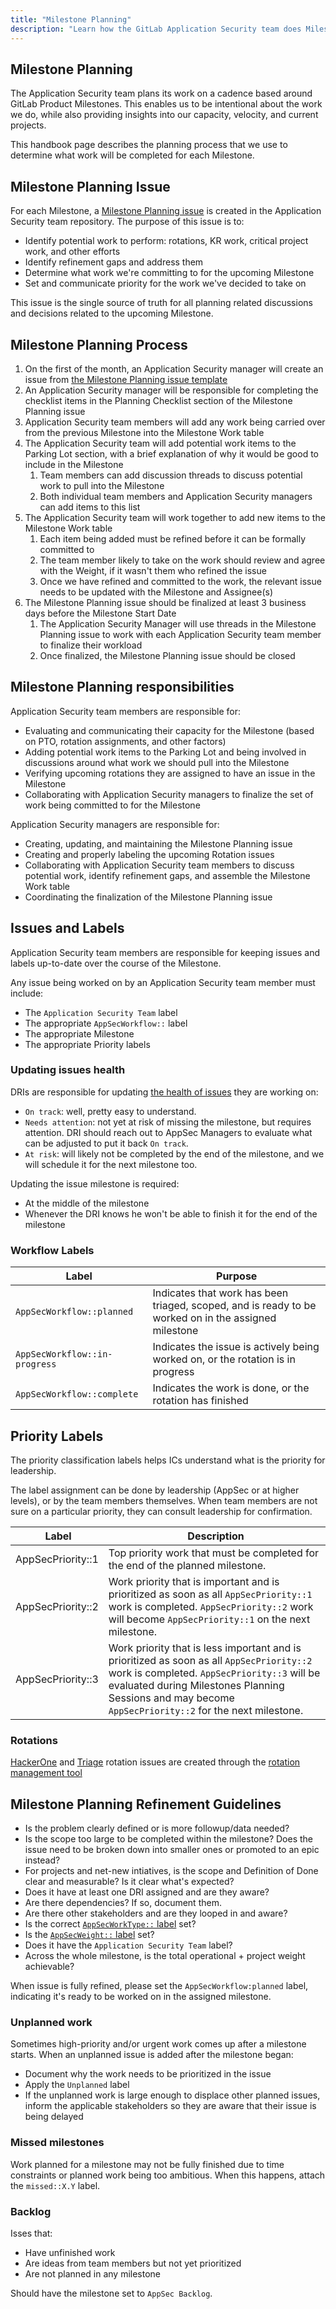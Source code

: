 ```yaml
---
title: "Milestone Planning"
description: "Learn how the GitLab Application Security team does Milestone Planning"
---
```


## Milestone Planning

The Application Security team plans its work on a cadence based around GitLab Product Milestones. This enables us to be intentional about the work we do, while also providing insights into our capacity, velocity, and current projects.

This handbook page describes the planning process that we use to determine what work will be completed for each Milestone.

## Milestone Planning Issue

For each Milestone, a [Milestone Planning issue](https://gitlab.com/gitlab-com/gl-security/product-security/appsec/appsec-team/-/issues/?label_name%5B%5D=Milestone%20Planning) is created in the Application Security team repository. The purpose of this issue is to:

- Identify potential work to perform: rotations, KR work, critical project work, and other efforts
- Identify refinement gaps and address them
- Determine what work we're committing to for the upcoming Milestone
- Set and communicate priority for the work we've decided to take on

This issue is the single source of truth for all planning related discussions and decisions related to the upcoming Milestone.

## Milestone Planning Process

1. On the first of the month, an Application Security manager will create an issue from [the Milestone Planning issue template](https://gitlab.com/gitlab-com/gl-security/product-security/appsec/appsec-team/-/issues/new?issuable_template=milestone_planning)
1. An Application Security manager will be responsible for completing the checklist items in the Planning Checklist section of the Milestone Planning issue
1. Application Security team members will add any work being carried over from the previous Milestone into the Milestone Work table
1. The Application Security team will add potential work items to the Parking Lot section, with a brief explanation of why it would be good to include in the Milestone
    1. Team members can add discussion threads to discuss potential work to pull into the Milestone
    1. Both individual team members and Application Security managers can add items to this list
1. The Application Security team will work together to add new items to the Milestone Work table
    1. Each item being added must be refined before it can be formally committed to
    1. The team member likely to take on the work should review and agree with the Weight, if it wasn't them who refined the issue
    1. Once we have refined and committed to the work, the relevant issue needs to be updated with the Milestone and Assignee(s)
1. The Milestone Planning issue should be finalized at least 3 business days before the Milestone Start Date
    1. The Application Security Manager will use threads in the Milestone Planning issue to work with each Application Security team member to finalize their workload
    1. Once finalized, the Milestone Planning issue should be closed

## Milestone Planning responsibilities

Application Security team members are responsible for:

- Evaluating and communicating their capacity for the Milestone (based on PTO, rotation assignments, and other factors)
- Adding potential work items to the Parking Lot and being involved in discussions around what work we should pull into the Milestone
- Verifying upcoming rotations they are assigned to have an issue in the Milestone
- Collaborating with Application Security managers to finalize the set of work being committed to for the Milestone

Application Security managers are responsible for:

- Creating, updating, and maintaining the Milestone Planning issue
- Creating and properly labeling the upcoming Rotation issues
- Collaborating with Application Security team members to discuss potential work, identify refinement gaps, and assemble the Milestone Work table
- Coordinating the finalization of the Milestone Planning issue

## Issues and Labels

Application Security team members are responsible for keeping issues and labels up-to-date over the course of the Milestone.

Any issue being worked on by an Application Security team member must include:

- The `Application Security Team` label
- The appropriate `AppSecWorkflow::` label
- The appropriate Milestone
- The appropriate Priority labels

### Updating issues health

DRIs are responsible for updating [the health of issues](https://docs.gitlab.com/ee/user/project/issues/managing_issues.html#health-status) they are working on:

- `On track`: well, pretty easy to understand.
- `Needs attention`: not yet at risk of missing the milestone, but requires attention. DRI should reach out to AppSec Managers to evaluate what can be adjusted to put it back `On track`.
- `At risk`: will likely not be completed by the end of the milestone, and we will schedule it for the next milestone too.

Updating the issue milestone is required:

- At the middle of the milestone
- Whenever the DRI knows he won't be able to finish it for the end of the milestone

### Workflow Labels

| Label | Purpose |
| --- | --- |
| `AppSecWorkflow::planned` | Indicates that work has been triaged, scoped, and is ready to be worked on in the assigned milestone |
| `AppSecWorkflow::in-progress` | Indicates the issue is actively being worked on, or the rotation is in progress |
| `AppSecWorkflow::complete` | Indicates the work is done, or the rotation has finished |

## Priority Labels

The priority classification labels helps ICs understand what is the priority for leadership.

The label assignment can be done by leadership (AppSec or at higher levels), or by the team members themselves. When team members are not sure on a particular priority, they can consult leadership for confirmation.

| Label | Description |
| ----- | ----------- |
| AppSecPriority::1 | Top priority work that must be completed for the end of the planned milestone. |
| AppSecPriority::2 | Work priority that is important and is prioritized as soon as all `AppSecPriority::1` work is completed. `AppSecPriority::2` work will become `AppSecPriority::1` on the next milestone. |
| AppSecPriority::3 | Work priority that is less important and is prioritized as soon as all `AppSecPriority::2` work is completed. `AppSecPriority::3` will be evaluated during Milestones Planning Sessions and may become `AppSecPriority::2` for the next milestone. |

### Rotations

[HackerOne](/handbook/security/product-security/application-security/runbooks/hackerone-process/) and [Triage](/handbook/security/product-security/application-security/runbooks/triage-rotation/) rotation issues are created through the [rotation management tool](https://gitlab.com/gitlab-com/gl-security/product-security/appsec/tooling/rotation-management/)

## Milestone Planning Refinement Guidelines

- Is the problem clearly defined or is more followup/data needed?
- Is the scope too large to be completed within the milestone? Does the issue need to be broken down into smaller ones or promoted to an epic instead?
- For projects and net-new intiatives, is the scope and Definition of Done clear and measurable? Is it clear what's expected?
- Does it have at least one DRI assigned and are they aware?
- Are there dependencies? If so, document them.
- Are there other stakeholders and are they looped in and aware?
- Is the correct [`AppSecWorkType::` label](/handbook/security/product-security/application-security/metrics/capacity/#type-of-work-classification) set?
- Is the [`AppSecWeight::` label](/handbook/security/product-security/application-security/metrics/capacity/#effort-classification) set?
- Does it have the `Application Security Team` label?
- Across the whole milestone, is the total operational + project weight achievable?

When issue is fully refined, please set the `AppSecWorkflow:planned` label, indicating it's ready to be worked on in the assigned milestone.

### Unplanned work

Sometimes high-priority and/or urgent work comes up after a milestone starts. When an unplanned issue is added after the milestone began:

- Document why the work needs to be prioritized in the issue
- Apply the `Unplanned` label
- If the unplanned work is large enough to displace other planned issues, inform the applicable stakeholders so they are aware that their issue is being delayed

### Missed milestones

Work planned for a milestone may not be fully finished due to time constraints or planned work being too ambitious. When this happens, attach the `missed::X.Y` label.

### Backlog

Isses that:

- Have unfinished work
- Are ideas from team members but not yet prioritized
- Are not planned in any milestone

Should have the milestone set to `AppSec Backlog`.
